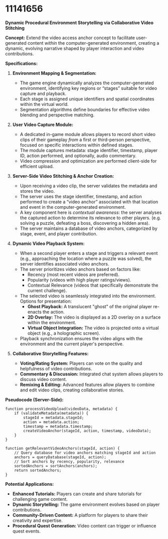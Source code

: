 # 11141656

**Dynamic Procedural Environment Storytelling via Collaborative Video Stitching**

**Concept:** Extend the video access anchor concept to facilitate user-generated content *within* the computer-generated environment, creating a dynamic, evolving narrative shaped by player interaction and video contributions.

**Specifications:**

1.  **Environment Mapping & Segmentation:**
    *   The game engine dynamically analyzes the computer-generated environment, identifying key regions or “stages” suitable for video capture and playback.
    *   Each stage is assigned unique identifiers and spatial coordinates within the virtual world.
    *   Segmentation algorithms define boundaries for effective video blending and perspective matching.

2.  **User Video Capture Module:**
    *   A dedicated in-game module allows players to record short video clips of their gameplay *from* a first or third-person perspective, focused on specific interactions within defined stages.
    *   The module captures metadata: stage identifier, timestamp, player ID, action performed, and optionally, audio commentary.
    *   Video compression and optimization are performed client-side for efficient upload.

3.  **Server-Side Video Stitching & Anchor Creation:**
    *   Upon receiving a video clip, the server validates the metadata and stores the video.
    *   The server uses the stage identifier, timestamp, and action performed to create a “video anchor” associated with that location and event in the computer-generated environment.
    *   A key component here is *contextual awareness*: the server analyses the captured action to determine its relevance to other players. (e.g. solving a puzzle, defeating a boss, discovering a hidden area).
    *   The server maintains a database of video anchors, categorized by stage, event, and player contribution.

4.  **Dynamic Video Playback System:**
    *   When a second player enters a stage and triggers a relevant event (e.g., approaching the location where a puzzle was solved), the server identifies associated video anchors.
    *   The server prioritizes video anchors based on factors like:
        *   Recency (most recent videos are preferred).
        *   Popularity (videos with high player ratings/views).
        *   Contextual Relevance (videos that specifically demonstrate the current challenge).
    *   The selected video is seamlessly integrated into the environment. Options for presentation:
        *   **Ghost Playback:** A translucent "ghost" of the original player re-enacts the action.
        *   **2D Overlay:** The video is displayed as a 2D overlay on a surface within the environment.
        *   **Virtual Object Integration:** The video is projected onto a virtual object (e.g., a holographic screen).
    *   Playback synchronization ensures the video aligns with the environment and the current player's perspective.

5.  **Collaborative Storytelling Features:**
    *   **Voting/Rating System:** Players can vote on the quality and helpfulness of video contributions.
    *   **Commentary & Discussion:** Integrated chat system allows players to discuss video content.
    *   **Remixing & Editing:** Advanced features allow players to combine and edit video clips, creating collaborative stories.

**Pseudocode (Server-Side):**

```
function processVideoUpload(videoData, metadata) {
    if (validateMetadata(metadata)) {
        stageId = metadata.stageId;
        action = metadata.action;
        timestamp = metadata.timestamp;
        createVideoAnchor(stageId, action, timestamp, videoData);
    }
}

function getRelevantVideoAnchors(stageId, action) {
    // Query database for video anchors matching stageId and action
    anchors = queryDatabase(stageId, action);
    // Sort anchors by recency, popularity, relevance
    sortedAnchors = sortAnchors(anchors);
    return sortedAnchors;
}
```

**Potential Applications:**

*   **Enhanced Tutorials:** Players can create and share tutorials for challenging game content.
*   **Dynamic Storytelling:** The game environment evolves based on player contributions.
*   **Community-Driven Content:** A platform for players to share their creativity and expertise.
*   **Procedural Quest Generation:** Video content can trigger or influence quest events.